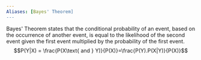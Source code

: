 ```yaml
---
Aliases: [Bayes' Theorem]
---
```

Bayes' Theorem states that the conditional probability of an event, based on the occurrence of another event, is equal to the likelihood of the second event given the first event multiplied by the probability of the first event.
$$P(Y|X) = \frac{P(X\text{ and } Y)}{P(X)}=\frac{P(Y).P(X|Y)}{P(X)}$$
